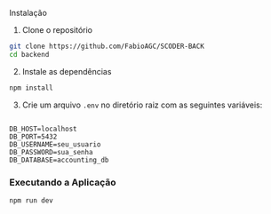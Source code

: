 Instalação

1. Clone o repositório
```bash
git clone https://github.com/FabioAGC/SCODER-BACK
cd backend
```

2. Instale as dependências
```bash
npm install
```

3. Crie um arquivo `.env` no diretório raiz com as seguintes variáveis:

```env

DB_HOST=localhost
DB_PORT=5432
DB_USERNAME=seu_usuario
DB_PASSWORD=sua_senha
DB_DATABASE=accounting_db
```
### Executando a Aplicação

```bash
npm run dev
```

